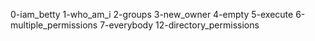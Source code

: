 0-iam_betty
1-who_am_i
2-groups
3-new_owner
4-empty
5-execute
6-multiple_permissions
7-everybody
12-directory_permissions
